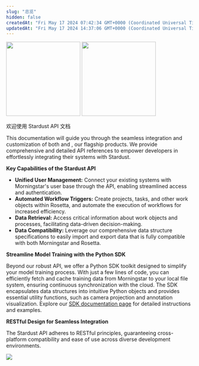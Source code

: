 ```yaml
---
slug: "总览"
hidden: false
createdAt: "Fri May 17 2024 07:42:34 GMT+0000 (Coordinated Universal Time)"
updatedAt: "Fri May 17 2024 14:37:06 GMT+0000 (Coordinated Universal Time)"
---
```


<img src="https://files.readme.io/1d920f1-image.png" width="200px" style="margin: 0 auto" />
<img src="https://files.readme.io/1a52b24-image.png" width="200px" style="margin: 0 auto" />

欢迎使用 Stardust API 文档

This documentation will guide you through the seamless integration and customization of both <Glossary title="MorningStar" /> and <Glossary title="Rosetta" />, our flagship products. We provide comprehensive and detailed API references to empower developers in effortlessly integrating their systems with Stardust.

**Key Capabilities of the Stardust API**

- **Unified User Management:** Connect your existing systems with Morningstar's user base through the API, enabling streamlined access and authentication.
- **Automated Workflow Triggers:** Create projects, tasks, and other work objects within Rosetta, and automate the execution of workflows for increased efficiency.
- **Data Retrieval:** Access critical information about work objects and processes, facilitating data-driven decision-making.
- **Data Compatibility:** Leverage our comprehensive data structure specifications to easily import and export data that is fully compatible with both Morningstar and Rosetta.

**Streamline Model Training with the Python SDK**

Beyond our robust API, we offer a Python SDK toolkit designed to simplify your model training process. With just a few lines of code, you can efficiently fetch and cache training data from Morningstar to your local file system, ensuring continuous synchronization with the cloud. The SDK encapsulates data structures into intuitive Python objects and provides essential utility functions, such as camera projection and annotation visualization. Explore our [SDK documentation page](https://sdk-docs.stardust.ai/overview.html) for detailed instructions and examples.

**RESTful Design for Seamless Integration**

The Stardust API adheres to RESTful principles, guaranteeing cross-platform compatibility and ease of use across diverse development environments.

![](https://files.readme.io/28b44b7-image.png)
